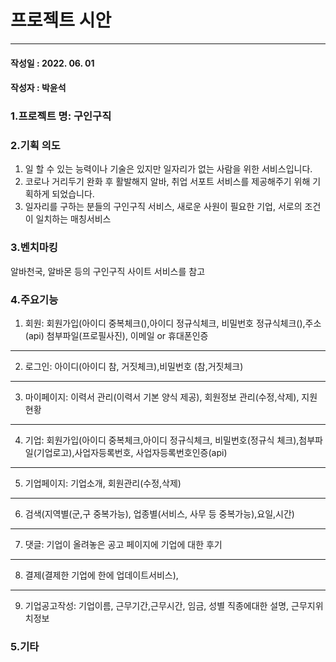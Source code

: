 # 프로젝트 시안
______________________
#### 작성일 : 2022. 06. 01
#### 작성자 : 박윤석


### 1.프로젝트 명: 구인구직

### 2.기획 의도
1. 일 할 수 있는 능력이나 기술은 있지만 일자리가 없는
사람을 위한 서비스입니다.
2. 코로나 거리두기 완화 후 활발해지 알바, 취업 서포트 서비스를
제공해주기 위해 기획하게 되었습니다.
3. 일자리를 구하는 분들의 구인구직 서비스, 새로운 사원이 필요한
기업, 서로의 조건이 일치하는 매칭서비스

### 3.벤치마킹
알바천국, 알바몬 등의 구인구직 사이트 서비스를 참고 


### 4.주요기능
1. 회원: 회원가입(아이디 중복체크(),아이디 정규식체크, 
비밀번호 정규식체크(),주소(api) 첨부파일(프로필사진), 이메일 or 휴대폰인증
__________
2. 로그인: 아이디(아이디 참, 거짓체크),비밀번호 (참,거짓체크)
__________
3. 마이페이지: 이력서 관리(이력서 기본 양식 제공), 
회원정보 관리(수정,삭제), 지원 현황
__________
4. 기업: 회원가입(아이디 중복체크,아이디 정규식체크,
비밀번호(정규식 체크),첨부파일(기업로고),사업자등록번호,
사업자등록번호인증(api)
__________
5. 기업페이지: 기업소개, 회원관리(수정,삭제)
__________
6. 검색(지역별(군,구 중복가능), 
업종별(서비스, 사무 등 중복가능),요일,시간) 
__________
7. 댓글: 기업이 올려놓은 공고 페이지에 기업에 대한 후기
__________
8. 결제(결제한 기업에 한에 업데이트서비스),
__________
9. 기업공고작성: 기업이름, 근무기간,근무시간, 임금, 성별
직종에대한 설명, 근무지위치정보

### 5.기타
